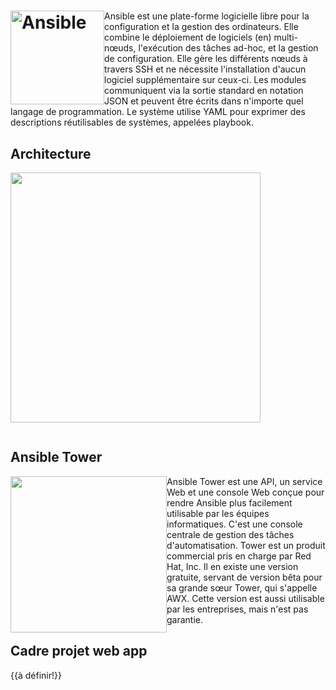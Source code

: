 # <img src="Ansible_logo.svg.png" alt="Ansible" width="150" style="float: left"/>

Ansible est une plate-forme logicielle libre pour la configuration et la gestion des ordinateurs. Elle combine le déploiement de logiciels (en) multi-nœuds, l'exécution des tâches ad-hoc, et la gestion de configuration. Elle gère les différents nœuds à travers SSH et ne nécessite l'installation d'aucun logiciel supplémentaire sur ceux-ci. Les modules communiquent via la sortie standard en notation JSON et peuvent être écrits dans n'importe quel langage de programmation. Le système utilise YAML pour exprimer des descriptions réutilisables de systèmes, appelées playbook.

## Architecture


<a class="lbLink" href="#Ansible-Architechture-What-Is-Ansible-Edureka"><img src="Ansible-Architechture-What-Is-Ansible-Edureka.png" width="400"></a>

<div class="lb" id="Ansible-Architechture-What-Is-Ansible-Edureka">
	<a href="#" onclick="window.history.back(-1)"><img src="Ansible-Architechture-What-Is-Ansible-Edureka.png" alt=""/></a>
</div>

## Ansible Tower 

<a class="lbLink" href="#Ansible" style="float: left"><img src="19782675.jpg" width="250"></a>

<div class="lb" id="Ansible">
	<a href="#" onclick="window.history.back(-1)"><img src="19782675.jpg" alt=""/></a>
</div>Ansible Tower est une API, un service Web et une console Web conçue pour rendre Ansible plus facilement utilisable par les équipes informatiques. C'est une console centrale de gestion des tâches d'automatisation. Tower est un produit commercial pris en charge par Red Hat, Inc.
Il en existe une version gratuite, servant de version bêta pour sa grande sœur Tower, qui s'appelle AWX. Cette version est aussi utilisable par les entreprises, mais n'est pas garantie.

## Cadre projet web app

{{à définir!}}